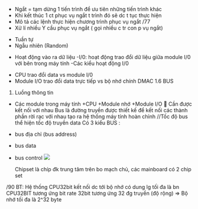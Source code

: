 -	Ngắt = tạm dừng 1 tiến trình để ưu tiên những tiến trình khác
-	Khi kết thúc 1 ct phục vụ ngắt t trình đó sẽ dc t tục thực hiện
-	Mô tả các lệnh thực hiện chương trình phục vụ ngắt /77
-	Xử lí nhiều Y cầu phục vụ ngắt ( gọi nhiều c tr con p vụ ngắt)
+ Tuần tự
+ Ngẫu nhiên (Random)
* Hoạt động vào ra dữ liệu 
-I/0: hoạt động trao đổi dữ liệu giữa module I/0 với bên trong máy tính 
-Các kiểu hoạt động I/0
+ CPU trao đổi data vs module I/0
+ Module I/O trao đổi data trực tiếp vs bộ nhớ chính 
DMAC 
1.6 BUS
1. Luồng thông tin
- Các module trong máy tính 
+CPU
+Module nhớ
+Module I/O
	Cần được kết nối với nhau
Bus là đường truyền được thiết kế để kết nối các thành phần rời rạc với nhau tạo ra hệ thống máy tính hoàn chỉnh
//Tốc độ bus thể hiện tốc độ truyền data
 Có 3 kiểu BUS : 
+ bus địa chỉ (bus address)
+ bus data 
+ bus control
![](https://i.imgur.com/E7nn7Xi.png)

	Chipset là chíp đk trung tâm trên bo mạch chủ, các mainboard có 2 chip set 

/90 
BT:
Hệ thống CPU32bit kết nối dc tới bộ nhớ có dung lg tối đa là bn 
CPU32BIT tương ứng bit rate 32bit tương ứng 32 đg truyền (độ rộng)
=> Bộ nhớ tối đa là 2^32 byte
